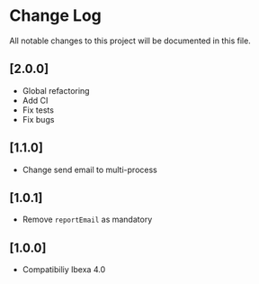 
# Change Log

All notable changes to this project will be documented in this file.

## [2.0.0]

- Global refactoring
- Add CI
- Fix tests
- Fix bugs

## [1.1.0]

- Change send email to multi-process

## [1.0.1]

- Remove `reportEmail` as mandatory

## [1.0.0]

- Compatibiliy Ibexa 4.0
